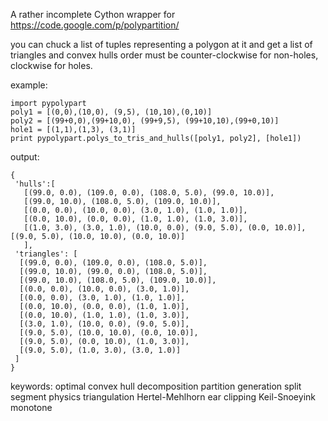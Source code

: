 A rather incomplete Cython wrapper for https://code.google.com/p/polypartition/

you can chuck a list of tuples representing a polygon at it and get a list of triangles and convex hulls
order must be counter-clockwise for non-holes, clockwise for holes.

example:

    import pypolypart
    poly1 = [(0,0),(10,0), (9,5), (10,10),(0,10)]
    poly2 = [(99+0,0),(99+10,0), (99+9,5), (99+10,10),(99+0,10)]
    hole1 = [(1,1),(1,3), (3,1)]
    print pypolypart.polys_to_tris_and_hulls([poly1, poly2], [hole1])

output:

    {
     'hulls':[
       [(99.0, 0.0), (109.0, 0.0), (108.0, 5.0), (99.0, 10.0)],
       [(99.0, 10.0), (108.0, 5.0), (109.0, 10.0)],
       [(0.0, 0.0), (10.0, 0.0), (3.0, 1.0), (1.0, 1.0)], 
       [(0.0, 10.0), (0.0, 0.0), (1.0, 1.0), (1.0, 3.0)], 
       [(1.0, 3.0), (3.0, 1.0), (10.0, 0.0), (9.0, 5.0), (0.0, 10.0)], [(9.0, 5.0), (10.0, 10.0), (0.0, 10.0)]
       ],
     'triangles': [
      [(99.0, 0.0), (109.0, 0.0), (108.0, 5.0)], 
      [(99.0, 10.0), (99.0, 0.0), (108.0, 5.0)], 
      [(99.0, 10.0), (108.0, 5.0), (109.0, 10.0)], 
      [(0.0, 0.0), (10.0, 0.0), (3.0, 1.0)], 
      [(0.0, 0.0), (3.0, 1.0), (1.0, 1.0)], 
      [(0.0, 10.0), (0.0, 0.0), (1.0, 1.0)], 
      [(0.0, 10.0), (1.0, 1.0), (1.0, 3.0)], 
      [(3.0, 1.0), (10.0, 0.0), (9.0, 5.0)], 
      [(9.0, 5.0), (10.0, 10.0), (0.0, 10.0)], 
      [(9.0, 5.0), (0.0, 10.0), (1.0, 3.0)], 
      [(9.0, 5.0), (1.0, 3.0), (3.0, 1.0)]
     ]
    }

keywords: optimal convex hull decomposition partition generation split segment physics triangulation Hertel-Mehlhorn
ear clipping Keil-Snoeyink monotone
